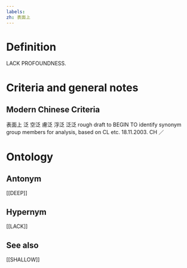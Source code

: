 ```yaml
---
labels: 
zh: 表面上
---
```


# Definition
LACK PROFOUNDNESS.
# Criteria and general notes
## Modern Chinese Criteria
表面上
泛
空泛
膚泛
浮泛
泛泛
rough draft to BEGIN TO identify synonym group members for analysis, based on CL etc. 18.11.2003. CH ／
# Ontology

## Antonym
[[DEEP]]
## Hypernym
[[LACK]]
## See also
[[SHALLOW]]